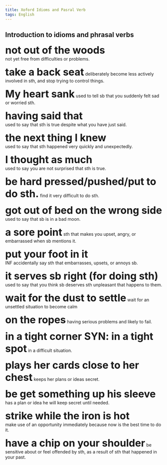 ```yaml
---
title: Xoford Idioms and Pasral Verb
tags: English
---
```


## Introduction to idioms and phrasal verbs
**<font size=6> not out of the woods</font>**  
not yet free from difficulties or problems.

**<font size=6> take a back seat</font>** 
deliberately become less actively involved in sth, and stop trying to control things.

**<font size=6>My heart sank</font>** 
used to tell sb that you suddenly felt sad or worried sth.

**<font size=6>having said that</font>**  
used to say that sth is true despite what you have just said. 

**<font size=6>the next thing I knew</font>**  
used to say that sth happened very quickly and unexpectedly. 

**<font size=6>I thought as much</font>**  
used to say you are not surprised that sth is true.

**<font size=6>be hard pressed/pushed/put to do sth.</font>** 
find it very difficult to do sth.

**<font size=6>got out of bed on the wrong side</font>** 
used to say that sb is in a bad moon.

**<font size=6>a sore point</font>** 
sth that makes you upset, angry, or embarrassed when sb mentions it.

**<font size=6>put your foot in it</font>**  
INF accidentally say sth that embarrasses, upsets, or annoys sb. 

**<font size=6>it serves sb right (for doing sth)</font>**  
used to say that you think sb deserves sth unpleasant that happens to them.

**<font size=6>wait for the dust to settle</font>** 
wait for an unsettled situation to become calm

**<font size=6>on the ropes</font>** 
having serious problems and likely to fail.

**<font size=6>in a tight corner  SYN: in a tight spot</font>** 
in a difficult situation.

**<font size=6>plays her cards close to her chest</font>** 
keeps her plans or ideas secret. 

**<font size=6>be get something up his sleeve</font>** 
has a plan or idea he will keep secret until needed.

**<font size=6>strike while the iron is hot</font>**  
make use of an opportunity immediately because now is the best time to do it.

**<font size=6>have a chip on your shoulder</font>** 
be sensitive about or feel offended by sth, as a result of sth that happened in your past.





